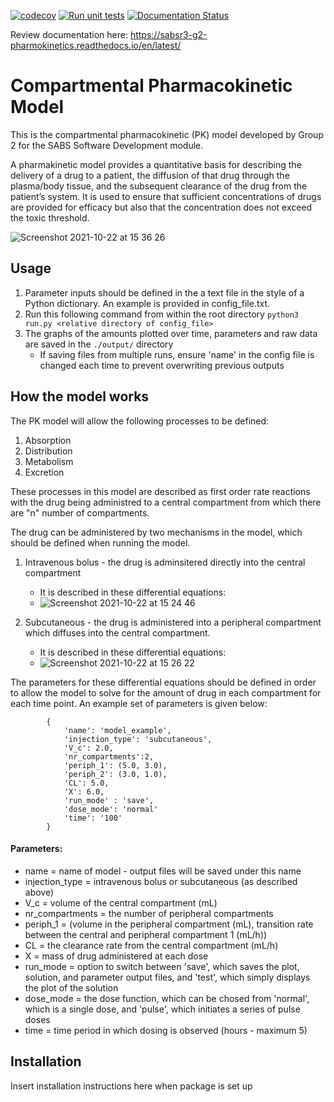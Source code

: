 [![codecov](https://codecov.io/gh/npqst/sabsr3-g2-pharmokinetics/branch/master/graph/badge.svg?token=SBIT61YATN)](https://codecov.io/gh/npqst/sabsr3-g2-pharmokinetics)
[![Run unit tests](https://github.com/npqst/sabsr3-g2-pharmokinetics/actions/workflows/workflow_with_lint.yml/badge.svg)](https://github.com/npqst/sabsr3-g2-pharmokinetics/actions/workflows/workflow_with_lint.yml)
[![Documentation Status](https://readthedocs.org/projects/sabsr3-g2-pharmokinetics/badge/?version=latest)](https://sabsr3-g2-pharmokinetics.readthedocs.io/en/latest/?badge=latest)

Review documentation here: https://sabsr3-g2-pharmokinetics.readthedocs.io/en/latest/

# Compartmental Pharmacokinetic Model

This is the compartmental pharmacokinetic (PK) model developed by Group 2 for the SABS Software Development module. 

A pharmakinetic model provides a quantitative basis for describing the delivery of a drug to a patient, the diffusion of that drug through the plasma/body tissue, and the subsequent clearance of the drug from the patient’s system. It is used to ensure that sufficient concentrations of drugs are provided for efficacy but also that the concentration does not exceed the toxic threshold.

![Screenshot 2021-10-22 at 15 36 26](https://user-images.githubusercontent.com/77674238/138473168-71fa2dae-bf8b-427c-bc7a-641ccd9592df.png)

## Usage

1. Parameter inputs should be defined in the a text file in the style of a Python dictionary. An example is provided in config_file.txt.
2. Run this following command from within the root directory
    `python3 run.py <relative directory of config_file>`
3. The graphs of the amounts plotted over time, parameters and raw data are saved in the `./output/` directory   
    - If saving files from multiple runs, ensure 'name' in the config file is changed each time to prevent overwriting previous outputs

## How the model works 

The PK model will allow the following processes to be defined:
1. Absorption
2. Distribution
3. Metabolism
4. Excretion

These processes in this model are described as first order rate reactions with the drug being administred to a central compartment from which there are "n" number of compartments. 

The drug can be administered by two mechanisms in the model, which should be defined when running the model.
1. Intravenous bolus - the drug is adminsitered directly into the central compartment 
    - It is described in these differential equations:
    - ![Screenshot 2021-10-22 at 15 24 46](https://user-images.githubusercontent.com/77674238/138471144-b4e06fc4-b269-42c7-bf01-58d900bd3395.png)


2. Subcutaneous - the drug is administered into a peripheral compartment which diffuses into the central compartment.
    - It is described in these differential equations:
    - ![Screenshot 2021-10-22 at 15 26 22](https://user-images.githubusercontent.com/77674238/138471461-607f5336-92e0-4546-96aa-3a2354f6494c.png)


The parameters for these differential equations should be defined in order to allow the model to solve for the amount of drug in each compartment for each time point. An example set of parameters is given below:

            {
                'name': 'model_example',
                'injection_type': 'subcutaneous',
                'V_c': 2.0,
                'nr_compartments':2,
                'periph_1': (5.0, 3.0),
                'periph_2': (3.0, 1.0),
                'CL': 5.0,
                'X': 6.0,
                'run_mode' : 'save',
                'dose_mode': 'normal'
                'time': '100'
            }

#### Parameters:   
- name = name of model - output files will be saved under this name
- injection_type = intravenous bolus or subcutaneous (as described above)
- V_c = volume of the central compartment (mL)
- nr_compartments = the number of peripheral compartments
- periph_1 = (volume in the peripheral compartment (mL), transition rate between the central and peripheral compartment 1 (mL/h))
- CL = the clearance rate from the central compartment (mL/h)
- X = mass of drug administered at each dose
- run_mode = option to switch between 'save', which saves the plot, solution, and parameter output files, and 'test', which simply displays the plot of the solution
- dose_mode = the dose function, which can be chosed from 'normal', which is a single dose, and 'pulse', which initiates a series of pulse doses
- time = time period in which dosing is observed (hours - maximum 5)

## Installation

Insert installation instructions here when package is set up



